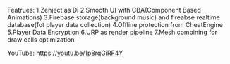 Featrues:
1.Zenject as Di
2.Smooth UI with CBA(Component Based Animations)
3.Firebase storage(background music) and fireabse realtime database(fot player data collection)
4.Offline protection from CheatEngine
5.Player Data Encryption
6.URP as render pipeline
7.Mesh combining for draw calls optimization

 YouTube: https://youtu.be/1p8rqGiRF4Y
